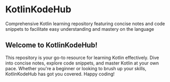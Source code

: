 # KotlinKodeHub
Comprehensive Kotlin learning repository featuring concise notes and code snippets to facilitate easy understanding and mastery on the language

## Welcome to KotlinKodeHub!

This repository is your go-to resource for learning Kotlin effectively. Dive into concise notes, explore code snippets, and master Kotlin at your own pace. Whether you're a beginner or looking to brush up your skills, KotlinKodeHub has got you covered. Happy coding!
